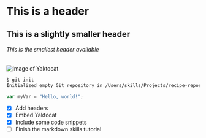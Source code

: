 # This is a header
## This is a slightly smaller header
###### This is the smallest header available

![Image of Yaktocat](https://octodex.github.com/images/yaktocat.png)

```bash
$ git init
Initialized empty Git repository in /Users/skills/Projects/recipe-repository/.git/
```

```js
var myVar = "Hello, world!";
```

- [x] Add headers
- [x] Embed Yaktocat
- [x] Include some code snippets
- [ ] Finish the markdown skills tutorial
